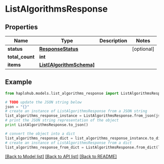 # ListAlgorithmsResponse


## Properties
Name | Type | Description | Notes
------------ | ------------- | ------------- | -------------
**status** | [**ResponseStatus**](ResponseStatus.md) |  | [optional] 
**total_count** | **int** |  | 
**items** | [**List[AlgorithmSchema]**](AlgorithmSchema.md) |  | 

## Example

```python
from haplohub.models.list_algorithms_response import ListAlgorithmsResponse

# TODO update the JSON string below
json = "{}"
# create an instance of ListAlgorithmsResponse from a JSON string
list_algorithms_response_instance = ListAlgorithmsResponse.from_json(json)
# print the JSON string representation of the object
print ListAlgorithmsResponse.to_json()

# convert the object into a dict
list_algorithms_response_dict = list_algorithms_response_instance.to_dict()
# create an instance of ListAlgorithmsResponse from a dict
list_algorithms_response_from_dict = ListAlgorithmsResponse.from_dict(list_algorithms_response_dict)
```
[[Back to Model list]](../README.md#documentation-for-models) [[Back to API list]](../README.md#documentation-for-api-endpoints) [[Back to README]](../README.md)


